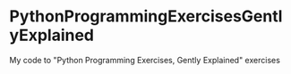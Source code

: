# PythonProgrammingExercisesGentlyExplained
My code to "Python Programming Exercises, Gently Explained" exercises

